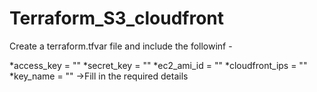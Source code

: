 # Terraform_S3_cloudfront

Create a terraform.tfvar file and include the followinf -

*access_key = ""
*secret_key = ""
*ec2_ami_id = ""
*cloudfront_ips = ""
*key_name = ""
->Fill in the required details
